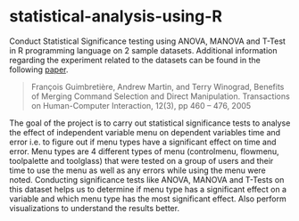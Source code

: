 # statistical-analysis-using-R
Conduct Statistical Significance testing using ANOVA, MANOVA and T-Test in R programming language on 2 sample datasets.
Additional information regarding the experiment related to the datasets can be found in the following [paper](https://dl.acm.org/citation.cfm?id=1096742).

> François Guimbretière, Andrew Martin, and Terry Winograd, Benefits of Merging Command Selection and Direct Manipulation.
> Transactions on Human-Computer Interaction, 12(3), pp 460 – 476, 2005  

The goal of the project is to carry out statistical significance tests to analyse the effect of independent variable menu on 
dependent variables time and error i.e. to figure out if menu types have a significant effect on time and error. Menu types are 4 different types of menu (controlmenu, flowmenu, toolpalette and toolglass) that were tested on a group of users and their 
time to use the menu as well as any errors while using the menu were noted. Conducting significance tests like ANOVA, MANOVA 
and T-Tests on this dataset helps us to determine if menu type has a significant effect on a variable and which menu type has 
the most significant effect. Also perform visualizations to understand the results better.
